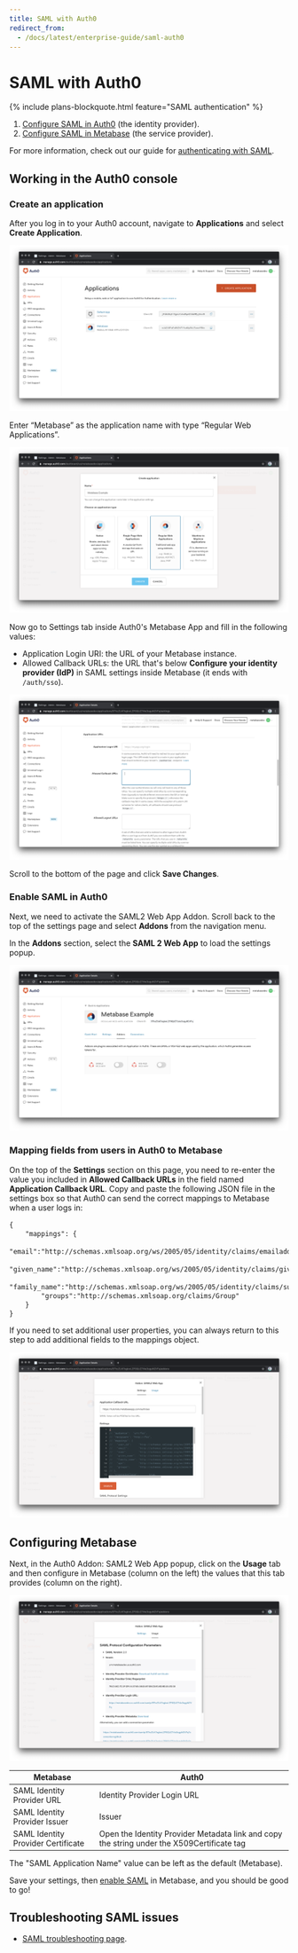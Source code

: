 ```yaml
---
title: SAML with Auth0
redirect_from:
  - /docs/latest/enterprise-guide/saml-auth0
---
```


# SAML with Auth0

{% include plans-blockquote.html feature="SAML authentication" %}

1. [Configure SAML in Auth0](#working-in-the-auth0-console) (the identity provider).
2. [Configure SAML in Metabase](./authenticating-with-saml.md#enabling-saml-authentication-in-metabase) (the service provider).

For more information, check out our guide for [authenticating with SAML](./authenticating-with-saml.md).

## Working in the Auth0 console

### Create an application

After you log in to your Auth0 account, navigate to **Applications** and select **Create Application**.

![Auth0 Applications Page](images/auth0createapp.png)

Enter “Metabase” as the application name with type “Regular Web Applications”.

![Auth0 Application Selection](images/auth0regularapp.png)

Now go to Settings tab inside Auth0's Metabase App and fill in the following values:

- Application Login URI: the URL of your Metabase instance.
- Allowed Callback URLs: the URL that's below **Configure your identity provider (IdP)** in SAML settings inside Metabase (it ends with `/auth/sso`).

![Auth0 SAML Settings Page](images/auth0callbackurl.png)

Scroll to the bottom of the page and click **Save Changes**.

### Enable SAML in Auth0

Next, we need to activate the SAML2 Web App Addon. Scroll back to the top of the settings page and select **Addons** from the navigation menu.

In the **Addons** section, select the **SAML 2 Web App** to load the settings popup.

![Auth0 Application Addons](images/auth0saml2addon.png)

### Mapping fields from users in Auth0 to Metabase

On the top of the **Settings** section on this page, you need to re-enter the value you included in **Allowed Callback URLs** in the field named **Application Callback URL**. Copy and paste the following JSON file in the settings box so that Auth0 can send the correct mappings to Metabase when a user logs in:

```
{
    "mappings": {
        "email":"http://schemas.xmlsoap.org/ws/2005/05/identity/claims/emailaddress",
        "given_name":"http://schemas.xmlsoap.org/ws/2005/05/identity/claims/givenname",
        "family_name":"http://schemas.xmlsoap.org/ws/2005/05/identity/claims/surname",
        "groups":"http://schemas.xmlsoap.org/claims/Group"
    }
}
```

If you need to set additional user properties, you can always return to this step to add additional fields to the mappings object.

![Auth0 SAML Mappings](images/auth0samlmappings.png)

## Configuring Metabase

Next, in the Auth0 Addon: SAML2 Web App popup, click on the **Usage** tab and then configure in Metabase (column on the left) the values that this tab provides (column on the right).

![Auth0 SAML usage](images/auth0samlusage.png)

| Metabase                           | Auth0                                                                                      |
| ---------------------------------- | ------------------------------------------------------------------------------------------ |
| SAML Identity Provider URL         | Identity Provider Login URL                                                                |
| SAML Identity Provider Issuer      | Issuer                                                                                     |
| SAML Identity Provider Certificate | Open the Identity Provider Metadata link and copy the string under the X509Certificate tag |

The "SAML Application Name" value can be left as the default (Metabase).

Save your settings, then [enable SAML](authenticating-with-saml.md) in Metabase, and you should be good to go!

## Troubleshooting SAML issues

- [SAML troubleshooting page](../../troubleshooting-guide/saml.md).
